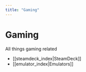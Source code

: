 ```yaml
---
title: "Gaming"
---
```


# Gaming
All things gaming related
- [[steamdeck_index|SteamDeck]]
- [[emulator_index|Emulators]]